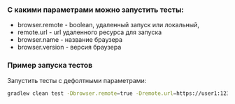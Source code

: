 ### С какими параметрами можно запустить тесты:

* browser.remote - boolean, удаленный запуск или локальный, 
* remote.url - url удаленного ресурса для запуска
* browser.name - название браузера
* browser.version - версия браузера

### Пример запуска тестов
Запустить тесты с дефолтными параметрами:
```bash
gradlew clean test -Dbrowser.remote=true -Dremote.url=https://user1:1234@selenoid.autotests.cloud/wd/hub/ -Dbrowser.name=chrome -Dbrowser.version=90.0
```
